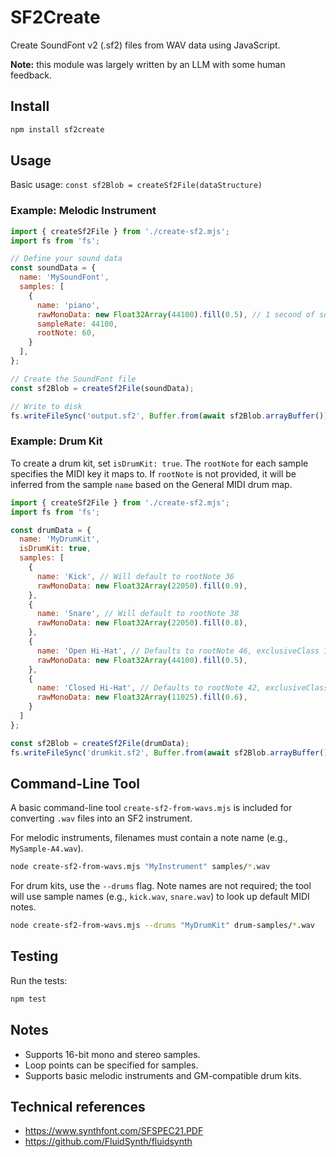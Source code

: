 # SF2Create

Create SoundFont v2 (.sf2) files from WAV data using JavaScript.

**Note:** this module was largely written by an LLM with some human feedback.

## Install

```bash
npm install sf2create
```

## Usage

Basic usage: `const sf2Blob = createSf2File(dataStructure)`

### Example: Melodic Instrument

```javascript
import { createSf2File } from './create-sf2.mjs';
import fs from 'fs';

// Define your sound data
const soundData = {
  name: 'MySoundFont',
  samples: [
    {
      name: 'piano',
      rawMonoData: new Float32Array(44100).fill(0.5), // 1 second of sound
      sampleRate: 44100,
      rootNote: 60,
    }
  ],
};

// Create the SoundFont file
const sf2Blob = createSf2File(soundData);

// Write to disk
fs.writeFileSync('output.sf2', Buffer.from(await sf2Blob.arrayBuffer()));
```

### Example: Drum Kit

To create a drum kit, set `isDrumKit: true`. The `rootNote` for each sample specifies the MIDI key it maps to. If `rootNote` is not provided, it will be inferred from the sample `name` based on the General MIDI drum map.

```javascript
import { createSf2File } from './create-sf2.mjs';
import fs from 'fs';

const drumData = {
  name: 'MyDrumKit',
  isDrumKit: true,
  samples: [
    {
      name: 'Kick', // Will default to rootNote 36
      rawMonoData: new Float32Array(22050).fill(0.9),
    },
    {
      name: 'Snare', // Will default to rootNote 38
      rawMonoData: new Float32Array(22050).fill(0.8),
    },
    {
      name: 'Open Hi-Hat', // Defaults to rootNote 46, exclusiveClass 1
      rawMonoData: new Float32Array(44100).fill(0.5),
    },
    {
      name: 'Closed Hi-Hat', // Defaults to rootNote 42, exclusiveClass 1
      rawMonoData: new Float32Array(11025).fill(0.6),
    }
  ]
};

const sf2Blob = createSf2File(drumData);
fs.writeFileSync('drumkit.sf2', Buffer.from(await sf2Blob.arrayBuffer()));
```

## Command-Line Tool

A basic command-line tool `create-sf2-from-wavs.mjs` is included for converting `.wav` files into an SF2 instrument.

For melodic instruments, filenames must contain a note name (e.g., `MySample-A4.wav`).

```bash
node create-sf2-from-wavs.mjs "MyInstrument" samples/*.wav
```

For drum kits, use the `--drums` flag. Note names are not required; the tool will use sample names (e.g., `kick.wav`, `snare.wav`) to look up default MIDI notes.

```bash
node create-sf2-from-wavs.mjs --drums "MyDrumKit" drum-samples/*.wav
```

## Testing

Run the tests:

```bash
npm test
```

## Notes

- Supports 16-bit mono and stereo samples.
- Loop points can be specified for samples.
- Supports basic melodic instruments and GM-compatible drum kits.

## Technical references

- <https://www.synthfont.com/SFSPEC21.PDF>
- <https://github.com/FluidSynth/fluidsynth>
